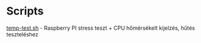 # Scripts

[temp-test.sh](https://github.com/faludiz/Scripts/blob/main/temp-test.sh) - Raspberry PI stress teszt + CPU hőmérsékelt kijelzés, hűtés teszteléshez
